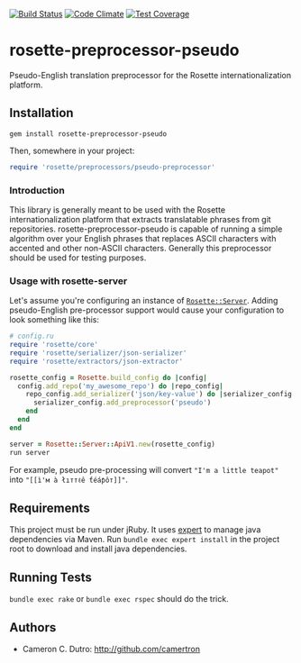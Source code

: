 [![Build Status](https://travis-ci.org/rosette-proj/rosette-preprocessor-pseudo.svg)](https://travis-ci.org/rosette-proj/rosette-preprocessor-pseudo) [![Code Climate](https://codeclimate.com/github/rosette-proj/rosette-preprocessor-pseudo/badges/gpa.svg)](https://codeclimate.com/github/rosette-proj/rosette-preprocessor-pseudo) [![Test Coverage](https://codeclimate.com/github/rosette-proj/rosette-preprocessor-pseudo/badges/coverage.svg)](https://codeclimate.com/github/rosette-proj/rosette-preprocessor-pseudo/coverage)

rosette-preprocessor-pseudo
====================

Pseudo-English translation preprocessor for the Rosette internationalization platform.

## Installation

`gem install rosette-preprocessor-pseudo`

Then, somewhere in your project:

```ruby
require 'rosette/preprocessors/pseudo-preprocessor'
```

### Introduction

This library is generally meant to be used with the Rosette internationalization platform that extracts translatable phrases from git repositories. rosette-preprocessor-pseudo is capable of running a simple algorithm over your English phrases that replaces ASCII characters with accented and other non-ASCII characters. Generally this preprocessor should be used for testing purposes.

### Usage with rosette-server

Let's assume you're configuring an instance of [`Rosette::Server`](https://github.com/rosette-proj/rosette-server). Adding pseudo-English pre-processor support would cause your configuration to look something like this:

```ruby
# config.ru
require 'rosette/core'
require 'rosette/serializer/json-serializer'
require 'rosette/extractors/json-extractor'

rosette_config = Rosette.build_config do |config|
  config.add_repo('my_awesome_repo') do |repo_config|
    repo_config.add_serializer('json/key-value') do |serializer_config|
      serializer_config.add_preprocessor('pseudo')
    end
  end
end

server = Rosette::Server::ApiV1.new(rosette_config)
run server
```

For example, pseudo pre-processing will convert `"I'm a little teapot"` into `"[[ì'м à łıттℓê ƭéáƥôт]]"`.

## Requirements

This project must be run under jRuby. It uses [expert](https://github.com/camertron/expert) to manage java dependencies via Maven. Run `bundle exec expert install` in the project root to download and install java dependencies.

## Running Tests

`bundle exec rake` or `bundle exec rspec` should do the trick.

## Authors

* Cameron C. Dutro: http://github.com/camertron
